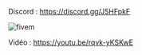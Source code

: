 Discord : https://discord.gg/J5HFpkF

![fivem](https://i.imgur.com/JGgByBQ.png)

Vidéo : https://youtu.be/rqvk-yKSKwE
